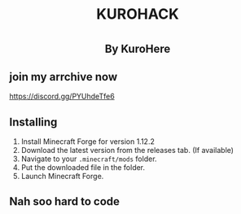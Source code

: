 # <h1 align="center">KUROHACK 
# <h2 align="center">By KuroHere
## join my arrchive now
  https://discord.gg/PYUhdeTfe6

## Installing

 1. Install Minecraft Forge for version 1.12.2
 2. Download the latest version from the releases tab. (If available)
 3. Navigate to your `.minecraft/mods` folder.
 4. Put the downloaded file in the folder.
 5. Launch Minecraft Forge.

## Nah soo hard to code
